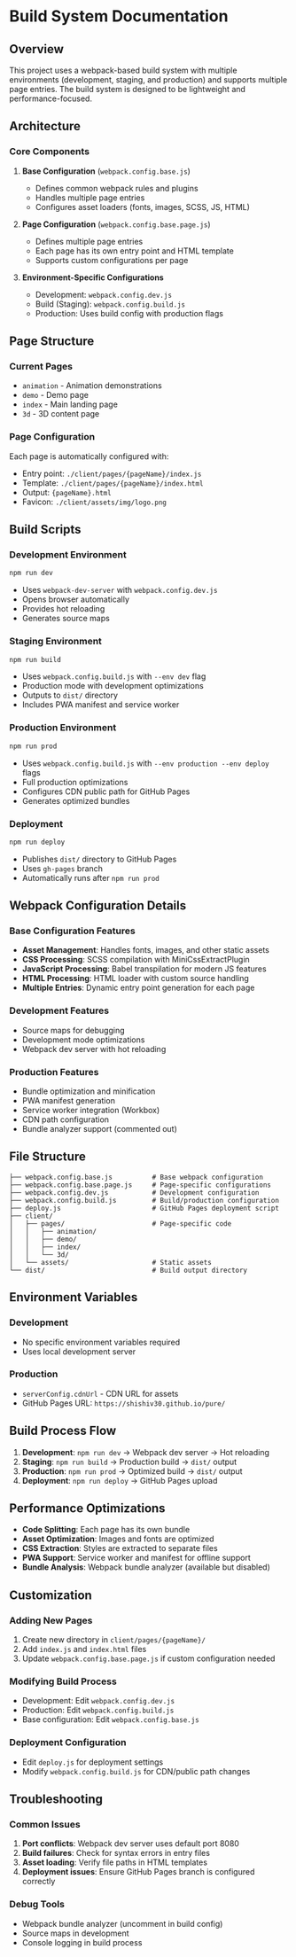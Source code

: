 # Build System Documentation

## Overview

This project uses a webpack-based build system with multiple environments (development, staging, and production) and supports multiple page entries. The build system is designed to be lightweight and performance-focused.

## Architecture

### Core Components

1. **Base Configuration** (`webpack.config.base.js`)
   - Defines common webpack rules and plugins
   - Handles multiple page entries
   - Configures asset loaders (fonts, images, SCSS, JS, HTML)

2. **Page Configuration** (`webpack.config.base.page.js`)
   - Defines multiple page entries
   - Each page has its own entry point and HTML template
   - Supports custom configurations per page

3. **Environment-Specific Configurations**
   - Development: `webpack.config.dev.js`
   - Build (Staging): `webpack.config.build.js`
   - Production: Uses build config with production flags

## Page Structure

### Current Pages
- `animation` - Animation demonstrations
- `demo` - Demo page
- `index` - Main landing page
- `3d` - 3D content page

### Page Configuration
Each page is automatically configured with:
- Entry point: `./client/pages/{pageName}/index.js`
- Template: `./client/pages/{pageName}/index.html`
- Output: `{pageName}.html`
- Favicon: `./client/assets/img/logo.png`

## Build Scripts

### Development Environment
```bash
npm run dev
```
- Uses `webpack-dev-server` with `webpack.config.dev.js`
- Opens browser automatically
- Provides hot reloading
- Generates source maps

### Staging Environment
```bash
npm run build
```
- Uses `webpack.config.build.js` with `--env dev` flag
- Production mode with development optimizations
- Outputs to `dist/` directory
- Includes PWA manifest and service worker

### Production Environment
```bash
npm run prod
```
- Uses `webpack.config.build.js` with `--env production --env deploy` flags
- Full production optimizations
- Configures CDN public path for GitHub Pages
- Generates optimized bundles

### Deployment
```bash
npm run deploy
```
- Publishes `dist/` directory to GitHub Pages
- Uses `gh-pages` branch
- Automatically runs after `npm run prod`

## Webpack Configuration Details

### Base Configuration Features
- **Asset Management**: Handles fonts, images, and other static assets
- **CSS Processing**: SCSS compilation with MiniCssExtractPlugin
- **JavaScript Processing**: Babel transpilation for modern JS features
- **HTML Processing**: HTML loader with custom source handling
- **Multiple Entries**: Dynamic entry point generation for each page

### Development Features
- Source maps for debugging
- Development mode optimizations
- Webpack dev server with hot reloading

### Production Features
- Bundle optimization and minification
- PWA manifest generation
- Service worker integration (Workbox)
- CDN path configuration
- Bundle analyzer support (commented out)

## File Structure

```
├── webpack.config.base.js          # Base webpack configuration
├── webpack.config.base.page.js     # Page-specific configurations
├── webpack.config.dev.js           # Development configuration
├── webpack.config.build.js         # Build/production configuration
├── deploy.js                       # GitHub Pages deployment script
├── client/
│   ├── pages/                      # Page-specific code
│   │   ├── animation/
│   │   ├── demo/
│   │   ├── index/
│   │   └── 3d/
│   └── assets/                     # Static assets
└── dist/                           # Build output directory
```

## Environment Variables

### Development
- No specific environment variables required
- Uses local development server

### Production
- `serverConfig.cdnUrl` - CDN URL for assets
- GitHub Pages URL: `https://shishiv30.github.io/pure/`

## Build Process Flow

1. **Development**: `npm run dev` → Webpack dev server → Hot reloading
2. **Staging**: `npm run build` → Production build → `dist/` output
3. **Production**: `npm run prod` → Optimized build → `dist/` output
4. **Deployment**: `npm run deploy` → GitHub Pages upload

## Performance Optimizations

- **Code Splitting**: Each page has its own bundle
- **Asset Optimization**: Images and fonts are optimized
- **CSS Extraction**: Styles are extracted to separate files
- **PWA Support**: Service worker and manifest for offline support
- **Bundle Analysis**: Webpack bundle analyzer (available but disabled)

## Customization

### Adding New Pages
1. Create new directory in `client/pages/{pageName}/`
2. Add `index.js` and `index.html` files
3. Update `webpack.config.base.page.js` if custom configuration needed

### Modifying Build Process
- Development: Edit `webpack.config.dev.js`
- Production: Edit `webpack.config.build.js`
- Base configuration: Edit `webpack.config.base.js`

### Deployment Configuration
- Edit `deploy.js` for deployment settings
- Modify `webpack.config.build.js` for CDN/public path changes

## Troubleshooting

### Common Issues
1. **Port conflicts**: Webpack dev server uses default port 8080
2. **Build failures**: Check for syntax errors in entry files
3. **Asset loading**: Verify file paths in HTML templates
4. **Deployment issues**: Ensure GitHub Pages branch is configured correctly

### Debug Tools
- Webpack bundle analyzer (uncomment in build config)
- Source maps in development
- Console logging in build process 
